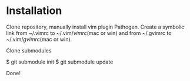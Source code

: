 # Installation
Clone repository, manually install vim plugin Pathogen.
Create a symbolic link from ~/.vimrc to ~/.vim/_vimrc_(mac or win) and from ~/.gvimrc to ~/.vim/_gvimrc_(mac or win).

Clone submodules

$ git submodule init
$ git submodule update

Done!
